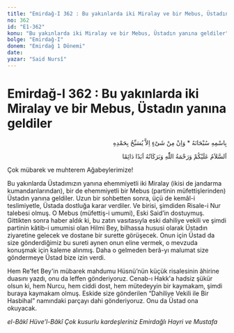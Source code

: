 ```yaml
---
title: "Emirdağ-I 362 : Bu yakınlarda iki Miralay ve bir Mebus, Üstadın yanına geldiler"
no: 362
id: "E1-362"
konu: "Bu yakınlarda iki Miralay ve bir Mebus, Üstadın yanına geldiler"
bolge: "Emirdağ-I"
donem: "Emirdağ 1 Dönemi"
date: 
yazar: "Said Nursî"
---
```


# Emirdağ-I 362 : Bu yakınlarda iki Miralay ve bir Mebus, Üstadın yanına geldiler

<p class="arabic" dir="rtl" title="Meal: “Subhân Allah’ın adıyla” * “Hiçbir şey yoktur ki O'nu hamd ile tesbih etmesin” [İsrâ 17:44]">بِاسْمِهِ سُبْحَانَهُ * وَاِنْ مِنْ شَىْءٍ اِلاَّ يُسَبِّحُ بِحَمْدِهِ</p>

<p class="arabic" dir="rtl" title="Meal: “Allah’ın selâmı, rahmeti ve bereketleri, ebedî ve dâimî olarak üzerinize olsun.”">اَلسَّلاَمُ عَلَيْكُمْ وَرَحْمَةُ اللّٰهِ وَبَرَكَاتُهُ اَبَدًا دَائِمًا</p>

Çok mübarek ve muhterem Ağabeylerimize!

Bu yakınlarda Üstadımızın yanına ehemmiyetli iki Miralay (ikisi de jandarma kumandanlarından), bir de ehemmiyetli bir Mebus (partinin müfettişlerinden) Üstadın yanına geldiler. Uzun bir sohbetten sonra, üçü de kemâl-i teslimiyetle, Üstada dostluğa karar verdiler. Ve birisi, şimdiden Risale-i Nur talebesi olmuş. O Mebus (müfettiş-i umumi), Eski Said’in dostuymuş. Gittikten sonra haber aldık ki, bu zatın vasıtasıyla eski dahiliye vekili ve şimdi partinin kâtib-i umumisi olan Hilmi Bey, bilhassa hususi olarak Üstadın ziyaretine gelecek ve dostane bir surette görüşecek. Onun için Üstad da size gönderdiğimiz bu sureti aynen onun eline vermek, o mevzuda konuşmak için kaleme alınmış. Daha o gelmeden berâ-yı malumat size göndermeye Üstad bize izin verdi.

Hem Re’fet Bey'in mübarek mahdumu Hüsnü’nün küçük risalesinin âhirine duasını yazdı, onu da leffen gönderiyoruz. Cenab-ı Hakk'a hadsiz şükür olsun ki, hem Nurcu, hem ciddi dost, hem mütedeyyin bir kaymakam, şimdi buraya kaymakam olmuş. Eskide size gönderilen “Dahiliye Vekili ile Bir Hasbihal” namındaki parçayı dahi gönderiyoruz. Onu da Üstad ona okuyacak.

*el-Bâkî Hüve’l-Bâkî*
*Çok kusurlu kardeşleriniz*
*Emirdağlı Hayri ve Mustafa*
